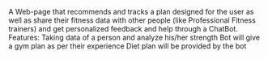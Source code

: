 A Web-page that recommends and tracks a plan designed for the user as well as share their fitness data with other people (like Professional Fitness trainers) and get personalized feedback and help through a ChatBot. Features: Taking data of a person and analyze his/her strength Bot will give a gym plan as per their experience Diet plan will be provided by the bot
